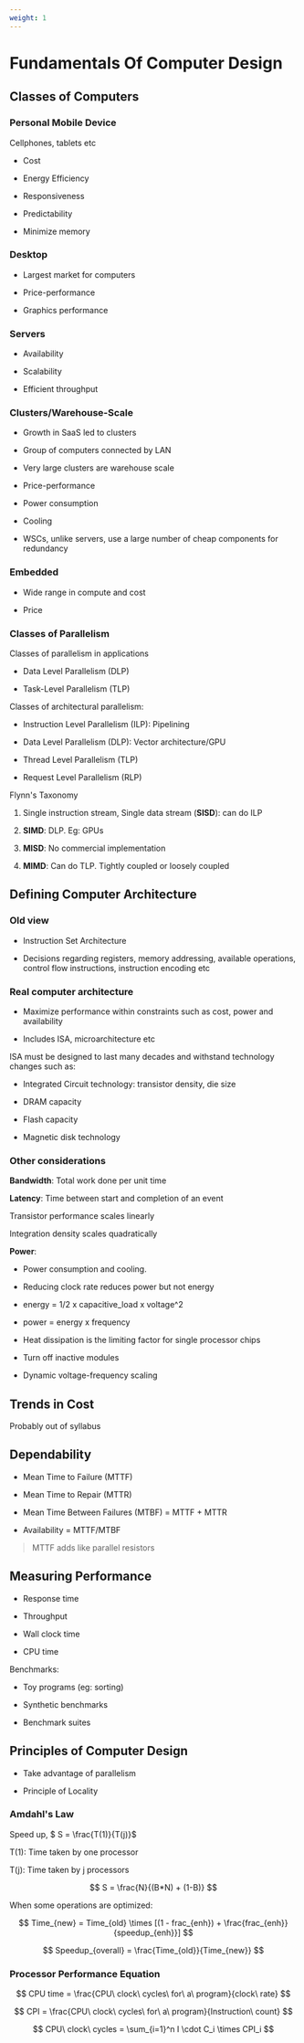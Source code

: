 ```yaml
---
weight: 1
---
```


# Fundamentals Of Computer Design

## Classes of Computers

### Personal Mobile Device

Cellphones, tablets etc

- Cost

- Energy Efficiency

- Responsiveness

- Predictability

- Minimize memory

### Desktop

- Largest market for computers

- Price-performance

- Graphics performance

### Servers

- Availability

- Scalability

- Efficient throughput

### Clusters/Warehouse-Scale

- Growth in SaaS led to clusters

- Group of computers connected by LAN

- Very large clusters are warehouse scale

- Price-performance

- Power consumption

- Cooling

- WSCs, unlike servers, use a large number of cheap components for redundancy

### Embedded

- Wide range in compute and cost

- Price

### Classes of Parallelism

Classes of parallelism in applications

- Data Level Parallelism (DLP)

- Task-Level Parallelism (TLP)

Classes of architectural parallelism:

- Instruction Level Parallelism (ILP): Pipelining

- Data Level Parallelism (DLP): Vector architecture/GPU

- Thread Level Parallelism (TLP)

- Request Level Parallelism (RLP)

Flynn's Taxonomy

1. Single instruction stream, Single data stream (**SISD**): can do ILP

2. **SIMD**: DLP. Eg: GPUs

3. **MISD**: No commercial implementation

4. **MIMD**: Can do TLP. Tightly coupled or loosely coupled

## Defining Computer Architecture

### Old view

- Instruction Set Architecture

- Decisions regarding registers, memory addressing, available operations, control flow instructions, instruction encoding etc

### Real computer architecture

- Maximize performance within constraints such as cost, power and availability

- Includes ISA, microarchitecture etc

ISA must be designed to last many decades and withstand technology changes such as:

- Integrated Circuit technology: transistor density, die size

- DRAM capacity

- Flash capacity

- Magnetic disk technology

### Other considerations

**Bandwidth**: Total work done per unit time

**Latency**: Time between start and completion of an event

Transistor performance scales linearly

Integration density scales quadratically

**Power**:

- Power consumption and cooling. 

- Reducing clock rate reduces power but not energy

- energy = 1/2 x capacitive_load x voltage^2

- power = energy x frequency

- Heat dissipation is the limiting factor for single processor chips

- Turn off inactive modules

- Dynamic voltage-frequency scaling

## Trends in Cost

Probably out of syllabus

## Dependability

- Mean Time to Failure (MTTF)

- Mean Time to Repair (MTTR)

- Mean Time Between Failures (MTBF) = MTTF + MTTR

- Availability = MTTF/MTBF

> MTTF adds like parallel resistors

## Measuring Performance

- Response time

- Throughput

- Wall clock time

- CPU time

Benchmarks:

- Toy programs (eg: sorting)

- Synthetic benchmarks

- Benchmark suites

## Principles of Computer Design

- Take advantage of parallelism

- Principle of Locality

### Amdahl's Law

Speed up, $ S = \frac{T(1)}{T(j)}$

T(1): Time taken by one processor

T(j): Time taken by j processors

$$
S = \frac{N}{(B*N) + (1-B)}
$$

When some operations are optimized:

$$
Time_{new} = Time_{old} \times [(1 - frac_{enh}) + \frac{frac_{enh}}{speedup_{enh}}]
$$

$$
Speedup_{overall} = \frac{Time_{old}}{Time_{new}}
$$

### Processor Performance Equation



$$
CPU time = \frac{CPU\ clock\ cycles\ for\ a\ program}{clock\ rate}
$$



$$
CPI = \frac{CPU\ clock\ cycles\ for\ a\ program}{Instruction\ count}
$$



$$
CPU\ clock\ cycles = \sum_{i=1}^n I \cdot C_i \times CPI_i
$$




